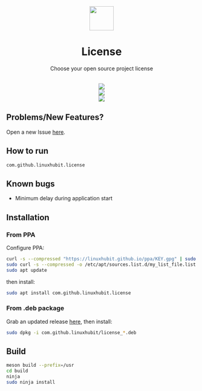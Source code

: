 <div align="center">
  <img src="https://raw.githubusercontent.com/linuxhubit/license/master/data/icons/48/com.github.linuxhubit.license.svg" width="64">
  <h1 align="center">License</h1>
  <p align="center">Choose your open source project license</p>
</div>

<br/>

<div align="center">
   <a href="https://github.com/linuxhubit/license/blob/master/LICENSE">
    <img src="https://img.shields.io/badge/License-GPL--3.0-blue.svg">
   </a>
</div>

<div align="center">
    <img  src="https://github.com/linuxhubit/license/raw/master/data/screenshot-1.png"> <br>
    <img  src="https://github.com/linuxhubit/license/raw/master/data/screenshot-2.png">
</div>

## Problems/New Features?
Open a new Issue [here](https://github.com/linuxhubit/license/issues).

## How to run
```bash
com.github.linuxhubit.license
```

## Known bugs
- Minimum delay during application start

## Installation

### From PPA
Configure PPA:
```bash
curl -s --compressed "https://linuxhubit.github.io/ppa/KEY.gpg" | sudo apt-key add -
sudo curl -s --compressed -o /etc/apt/sources.list.d/my_list_file.list "https://linuxhubit.github.io/ppa/my_list_file.list"
sudo apt update
```
then install:
```bash
sudo apt install com.github.linuxhubit.license
```

### From .deb package
Grab an updated release [here](https://github.com/linuxhubit/license/releases), then install:

```bash
sudo dpkg -i com.github.linuxhubit/license_*.deb
```

## Build
```bash
meson build --prefix=/usr
cd build
ninja
sudo ninja install
```